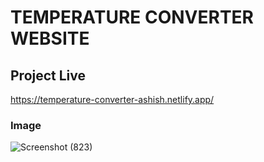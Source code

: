 # TEMPERATURE CONVERTER WEBSITE

## Project Live

https://temperature-converter-ashish.netlify.app/
### Image

![Screenshot (823)](https://github.com/ashishkumarpalai/OIBSIP/assets/112760336/17d579a4-2552-4323-8789-4503ffbe42e7)
